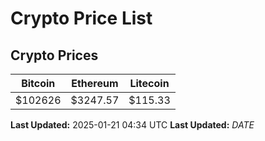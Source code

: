 # Crypto Price List

## Crypto Prices
| Bitcoin | Ethereum | Litecoin |
| ------- | -------- | -------- |
| $102626 | $3247.57 | $115.33 |
**Last Updated:** 2025-01-21 04:34 UTC
**Last Updated:** $DATE$
